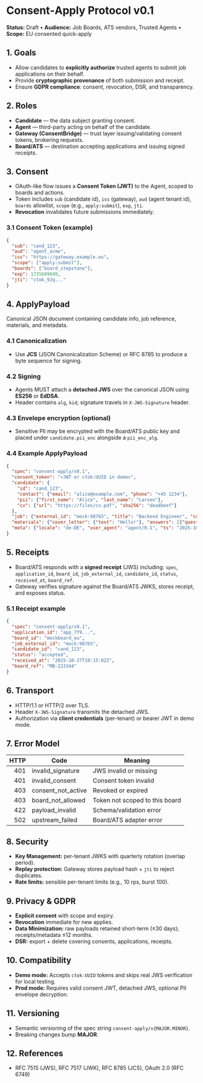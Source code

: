 # Consent‑Apply Protocol v0.1

**Status:** Draft • **Audience:** Job Boards, ATS vendors, Trusted Agents • **Scope:** EU consented quick-apply

## 1. Goals
- Allow candidates to **explicitly authorize** trusted agents to submit job applications on their behalf.
- Provide **cryptographic provenance** of both submission and receipt.
- Ensure **GDPR compliance**: consent, revocation, DSR, and transparency.

## 2. Roles
- **Candidate** — the data subject granting consent.
- **Agent** — third-party acting on behalf of the candidate.
- **Gateway (ConsentBridge)** — trust layer issuing/validating consent tokens, brokering requests.
- **Board/ATS** — destination accepting applications and issuing signed receipts.

## 3. Consent
- OAuth-like flow issues a **Consent Token (JWT)** to the Agent, scoped to boards and actions.
- Token includes `sub` (candidate id), `iss` (gateway), `aud` (agent tenant id), `boards` allowlist, `scope` (e.g., `apply:submit`), `exp`, `jti`.
- **Revocation** invalidates future submissions immediately.

### 3.1 Consent Token (example)
```json
{
  "sub": "cand_123",
  "aud": "agent_acme",
  "iss": "https://gateway.example.eu",
  "scope": ["apply:submit"],
  "boards": ["board_stepstone"],
  "exp": 1735689600,
  "jti": "ctok_9Jq..."
}
````

## 4. ApplyPayload

Canonical JSON document containing candidate info, job reference, materials, and metadata.

### 4.1 Canonicalization

* Use **JCS** (JSON Canonicalization Scheme) or RFC 8785 to produce a byte sequence for signing.

### 4.2 Signing

* Agents MUST attach a **detached JWS** over the canonical JSON using **ES256** or **EdDSA**.
* Header contains `alg`, `kid`; signature travels in `X-JWS-Signature` header.

### 4.3 Envelope encryption (optional)

* Sensitive PII may be encrypted with the Board/ATS public key and placed under `candidate.pii_enc` alongside a `pii_enc_alg`.

### 4.4 Example ApplyPayload

```json
{
  "spec": "consent-apply/v0.1",
  "consent_token": "<JWT or ctok:UUID in demo>",
  "candidate": {
    "id": "cand_123",
    "contact": {"email": "alice@example.com", "phone": "+45 1234"},
    "pii": {"first_name": "Alice", "last_name": "Larsen"},
    "cv": {"url": "https://files/cv.pdf", "sha256": "deadbeef"}
  },
  "job": {"external_id": "mock:98765", "title": "Backend Engineer", "company": "ACME GmbH", "apply_endpoint": "quick-apply"},
  "materials": {"cover_letter": {"text": "Hello!"}, "answers": [{"question_id": "q_legal_work", "answer": "Yes"}]},
  "meta": {"locale": "de-DE", "user_agent": "agent/0.1", "ts": "2025-10-27T10:15:00Z"}
}
```

## 5. Receipts

* Board/ATS responds with a **signed receipt** (JWS) including: `spec`, `application_id`, `board_id`, `job_external_id`, `candidate_id`, `status`, `received_at`, `board_ref`.
* Gateway verifies signature against the Board/ATS JWKS, stores receipt, and exposes status.

### 5.1 Receipt example

```json
{
  "spec": "consent-apply/v0.1",
  "application_id": "app_7f9...",
  "board_id": "mockboard_eu",
  "job_external_id": "mock:98765",
  "candidate_id": "cand_123",
  "status": "accepted",
  "received_at": "2025-10-27T10:15:02Z",
  "board_ref": "MB-223344"
}
```

## 6. Transport

* HTTP/1.1 or HTTP/2 over TLS.
* Header `X-JWS-Signature` transmits the detached JWS.
* Authorization via **client credentials** (per-tenant) or bearer JWT in demo mode.

## 7. Error Model

| HTTP | Code               | Meaning                        |
| ---: | ------------------ | ------------------------------ |
|  401 | invalid_signature  | JWS invalid or missing         |
|  401 | invalid_consent    | Consent token invalid          |
|  403 | consent_not_active | Revoked or expired             |
|  403 | board_not_allowed  | Token not scoped to this board |
|  422 | payload_invalid    | Schema/validation error        |
|  502 | upstream_failed    | Board/ATS adapter error        |

## 8. Security

* **Key Management:** per-tenant JWKS with quarterly rotation (overlap period).
* **Replay protection:** Gateway stores payload hash + `jti` to reject duplicates.
* **Rate limits:** sensible per-tenant limits (e.g., 10 rps, burst 100).

## 9. Privacy & GDPR

* **Explicit consent** with scope and expiry.
* **Revocation** immediate for new applies.
* **Data Minimization:** raw payloads retained short-term (≤30 days); receipts/metadata ≤12 months.
* **DSR:** export + delete covering consents, applications, receipts.

## 10. Compatibility

* **Demo mode:** Accepts `ctok:UUID` tokens and skips real JWS verification for local testing.
* **Prod mode:** Requires valid consent JWT, detached JWS, optional PII envelope decryption.

## 11. Versioning

* Semantic versioning of the spec string `consent-apply/v{MAJOR.MINOR}`.
* Breaking changes bump **MAJOR**.

## 12. References

* RFC 7515 (JWS), RFC 7517 (JWK), RFC 8785 (JCS), OAuth 2.0 (RFC 6749)
